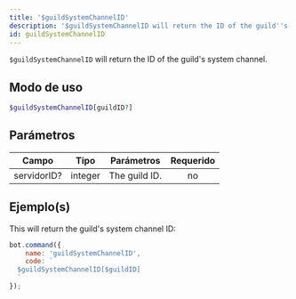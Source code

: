 ```yaml
---
title: '$guildSystemChannelID'
description: '$guildSystemChannelID will return the ID of the guild''s system channel.'
id: guildSystemChannelID
---
```


`$guildSystemChannelID` will return the ID of the guild's system channel.

## Modo de uso

```php
$guildSystemChannelID[guildID?]
```

## Parámetros

| Campo       | Tipo    | Parámetros    | Requerido |
| ----------- | ------- | ------------- |:---------:|
| servidorID? | integer | The guild ID. |    no     |

## Ejemplo(s)

This will return the guild's system channel ID:

```javascript
bot.command({
    name: 'guildSystemChannelID',
    code: `
  $guildSystemChannelID[$guildID]
  `
});
```

